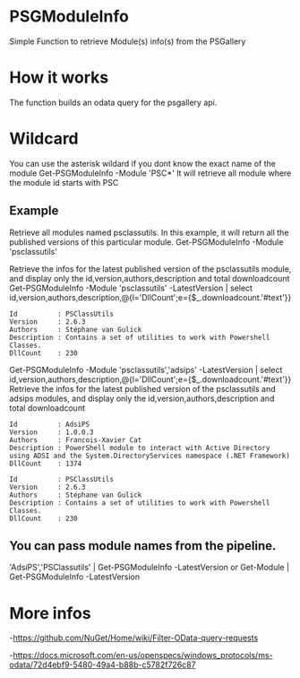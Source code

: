 # PSGModuleInfo
Simple Function to retrieve Module(s) info(s) from the PSGallery

# How it works
The function builds an odata query for the psgallery api.

# Wildcard
You can use the asterisk wildard if you dont know the exact name of the module
Get-PSGModuleInfo -Module 'PSC*'
It will retrieve all module where the module id starts with PSC

## Example
Retrieve all modules named psclassutils. In this example, it will return all the published versions of this particular module.
Get-PSGModuleInfo -Module 'psclassutils'

Retrieve the infos for the latest published version of the psclassutils module, and display only the id,version,authors,description and total downloadcount
Get-PSGModuleInfo -Module 'psclassutils' -LatestVersion | select id,version,authors,description,@{l='DllCount';e={$_.downloadcount.'#text'}}

```
Id          : PSClassUtils
Version     : 2.6.3
Authors     : Stéphane van Gulick
Description : Contains a set of utilities to work with Powershell Classes.
DllCount    : 230
```

Get-PSGModuleInfo -Module 'psclassutils','adsips' -LatestVersion | select id,version,authors,description,@{l='DllCount';e={$_.downloadcount.'#text'}}
Retrieve the infos for the latest published version of the psclassutils and adsips modules, and display only the id,version,authors,description and total downloadcount

```
Id          : AdsiPS
Version     : 1.0.0.3
Authors     : Francois-Xavier Cat
Description : PowerShell module to interact with Active Directory using ADSI and the System.DirectoryServices namespace (.NET Framework)
DllCount    : 1374

Id          : PSClassUtils
Version     : 2.6.3
Authors     : Stéphane van Gulick
Description : Contains a set of utilities to work with Powershell Classes.
DllCount    : 230
```

## You can pass module names from the pipeline.
'AdsiPS','PSClassutils' | Get-PSGModuleInfo -LatestVersion
or
Get-Module | Get-PSGModuleInfo -LatestVersion

# More infos
-https://github.com/NuGet/Home/wiki/Filter-OData-query-requests

-https://docs.microsoft.com/en-us/openspecs/windows_protocols/ms-odata/72d4ebf9-5480-49a4-b88b-c5782f726c87

